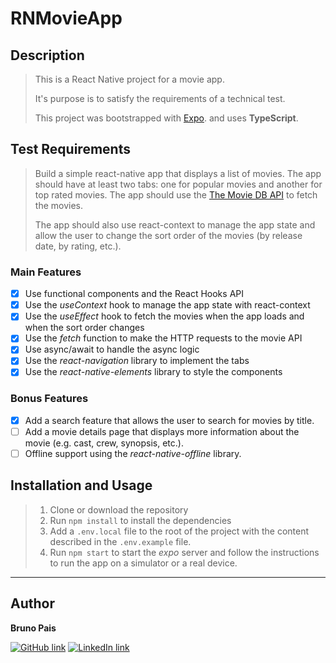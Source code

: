 # RNMovieApp

## Description

> This is a React Native project for a movie app.
>
> It's purpose is to satisfy the requirements of a technical test.
>
> This project was bootstrapped with [Expo](https://expo.io/). and uses **TypeScript**.

## Test Requirements

> Build a simple react-native app that displays a list of movies. The app should have at least two tabs: one for popular movies and another for top rated movies. The app should use the [The Movie DB API](https://developers.themoviedb.org/4/getting-started) to fetch the movies.
>
> The app should also use react-context to manage the app state and allow the user to change the sort order of the movies (by release date, by rating, etc.).

### Main Features

- [x] Use functional components and the React Hooks API
- [x] Use the _useContext_ hook to manage the app state with react-context
- [x] Use the _useEffect_ hook to fetch the movies when the app loads and when the sort order changes
- [x] Use the _fetch_ function to make the HTTP requests to the movie API
- [x] Use async/await to handle the async logic
- [x] Use the _react-navigation_ library to implement the tabs
- [x] Use the _react-native-elements_ library to style the components

### Bonus Features

- [x] Add a search feature that allows the user to search for movies by title.
- [ ] Add a movie details page that displays more information about the movie (e.g. cast, crew, synopsis, etc.).
- [ ] Offline support using the _react-native-offline_ library.

## Installation and Usage

> 1. Clone or download the repository
> 2. Run `npm install` to install the dependencies
> 3. Add a `.env.local` file to the root of the project with the content described in the `.env.example` file.
> 4. Run `npm start` to start the _expo_ server and follow the instructions to run the app on a simulator or a real device.

---

## Author

**Bruno Pais**

[![GitHub link](https://img.shields.io/badge/GitHub-black?style=for-the-badge&logo=github)](https://github.com/BrunoMSPais) [![LinkedIn link](https://img.shields.io/badge/LinkedIn-blue?style=for-the-badge&logo=linkedin)](https://www.linkedin.com/in/bruno-pais-webdev/)
